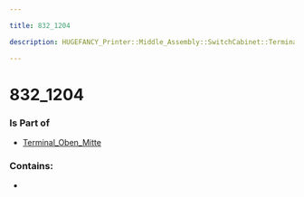 ```yaml
---

title: 832_1204

description: HUGEFANCY_Printer::Middle_Assembly::SwitchCabinet::Terminal_Oben_Mitte::832_1204

---
```

# 832_1204
<script>
    var geoarray = '{"832_1204": {}}';
</script>
<script>
    var basepath = '/assets/HUGEFANCY_Printer/Middle_Assembly/SwitchCabinet/Terminal_Oben_Mitte/';
</script>
<link rel="stylesheet" href="/css/container.css">

<div id="container"></div>

<!-- these are the required scripts for the three.js scene -->
<script src="/lib/three.min.js"></script>
<script src="/lib/OrbitControls.js"></script>
<script src="/lib/RectAreaLightUniformsLib.js"></script>
<!-- this is your app's lib file -->
<script src="/lib/triceratops_app.js"></script>
### Is Part of
- [Terminal_Oben_Mitte](../Terminal_Oben_Mitte)  

### Contains:
- [](./832_1204/)

